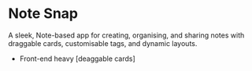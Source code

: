 # Note Snap

A sleek, Note-based app for creating, organising, and sharing notes with draggable cards, customisable tags, and dynamic layouts. 

- Front-end heavy [deaggable cards]